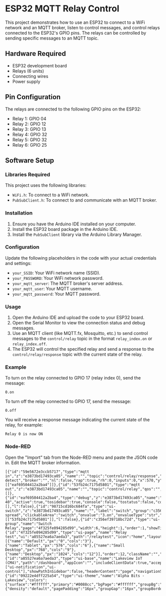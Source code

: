 # ESP32 MQTT Relay Control

This project demonstrates how to use an ESP32 to connect to a WiFi network and an MQTT broker, listen to control messages, and control relays connected to the ESP32's GPIO pins. The relays can be controlled by sending specific messages to an MQTT topic.

## Hardware Required

- ESP32 development board
- Relays (6 units)
- Connecting wires
- Power supply

## Pin Configuration

The relays are connected to the following GPIO pins on the ESP32:

- Relay 1: GPIO 04
- Relay 2: GPIO 12
- Relay 3: GPIO 13
- Relay 4: GPIO 32
- Relay 5: GPIO 32
- Relay 6: GPIO 25

## Software Setup

### Libraries Required

This project uses the following libraries:

- `WiFi.h`: To connect to a WiFi network.
- `PubSubClient.h`: To connect to and communicate with an MQTT broker.

### Installation

1. Ensure you have the Arduino IDE installed on your computer.
2. Install the ESP32 board package in the Arduino IDE.
3. Install the `PubSubClient` library via the Arduino Library Manager.

### Configuration

Update the following placeholders in the code with your actual credentials and settings:

- `your_SSID`: Your WiFi network name (SSID).
- `your_PASSWORD`: Your WiFi network password.
- `your_mqtt_server`: The MQTT broker's server address.
- `your_mqtt_user`: Your MQTT username.
- `your_mqtt_password`: Your MQTT password.

### Usage

1. Open the Arduino IDE and upload the code to your ESP32 board.
2. Open the Serial Monitor to view the connection status and debug messages.
3. Use an MQTT client (like MQTT.fx, Mosquitto, etc.) to send control messages to the `control/relay` topic in the format `relay_index.on` or `relay_index.off`.
4. The ESP32 will control the specified relay and send a response to the `control/relay/response` topic with the current state of the relay.

### Example

To turn on the relay connected to GPIO 17 (relay index 0), send the message:

```
0.on
```

To turn off the relay connected to GPIO 17, send the message:

```
0.off
```

You will receive a response message indicating the current state of the relay, for example:

```
Relay 0 is now ON
```

### Node-RED

Open the "Import" tab from the Node-RED menu and paste the JSON code in.
Edit the MQTT broker information.

```
[{"id":"59e5672e3ccb5717","type":"mqtt in","z":"e3873bd17493ca05","name":"","topic":"control/relay/response","qos":"2","datatype":"auto-detect","broker":"","nl":false,"rap":true,"rh":0,"inputs":0,"x":570,"y":300,"wires":[["eaf69504412a2ba4"]]},{"id":"53fb24c7175d5801","type":"mqtt out","z":"e3873bd17493ca05","name":"","topic":"control/relay","qos":"","retain":"","respTopic":"","contentType":"","userProps":"","correl":"","expiry":"","broker":"","x":700,"y":140,"wires":[]},{"id":"eaf69504412a2ba4","type":"debug","z":"e3873bd17493ca05","name":"debug 40","active":true,"tosidebar":true,"console":false,"tostatus":false,"complete":"false","statusVal":"","statusType":"auto","x":745,"y":300,"wires":[],"l":false},{"id":"98715cd16bc684fa","type":"ui-switch","z":"e3873bd17493ca05","name":"","label":"switch","group":"c356ef39718bc72d","order":1,"width":0,"height":0,"passthru":false,"decouple":false,"topic":"topic","topicType":"msg","style":"","className":"","layout":"row-spread","clickableArea":"switch","onvalue":"3.on","onvalueType":"str","onicon":"","oncolor":"","offvalue":"3.off","offvalueType":"str","officon":"","offcolor":"","x":495,"y":140,"wires":[["53fb24c7175d5801"]],"l":false},{"id":"c356ef39718bc72d","type":"ui-group","name":"Switch Relay","page":"4f325fe094285d99","width":6,"height":1,"order":1,"showTitle":true,"className":"","visible":"true","disabled":"false","groupType":"default"},{"id":"4f325fe094285d99","type":"ui-page","name":"Relay test","ui":"a85527ea6a7aeda3","path":"/relaytest","icon":"home","layout":"grid","theme":"09222e4dff225a54","breakpoints":[{"name":"Default","px":"0","cols":"3"},{"name":"Tablet","px":"576","cols":"6"},{"name":"Small Desktop","px":"768","cols":"9"},{"name":"Desktop","px":"1024","cols":"12"}],"order":12,"className":"","visible":true,"disabled":"false"},{"id":"a85527ea6a7aeda3","type":"ui-base","name":"Lakeview IoT (CM4)","path":"/dashboard","appIcon":"","includeClientData":true,"acceptsClientConfig":["ui-notification","ui-control"],"showPathInSidebar":false,"headerContent":"page","navigationStyle":"icon","titleBarStyle":"hidden","showReconnectNotification":false,"notificationDisplayTime":1,"showDisconnectNotification":false},{"id":"09222e4dff225a54","type":"ui-theme","name":"Alpha Bits - Lakeview","colors":{"surface":"#ffffff","primary":"#0088cc","bgPage":"#ffffff","groupBg":"#ffffff","groupOutline":"#cccccc"},"sizes":{"density":"default","pagePadding":"16px","groupGap":"16px","groupBorderRadius":"8px","widgetGap":"12px"}}]
```

